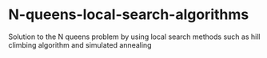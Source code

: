# N-queens-local-search-algorithms

Solution to the N queens problem by using local search methods such as hill climbing algorithm and simulated annealing
